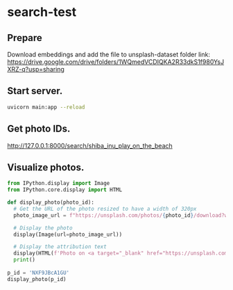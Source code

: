 # search-test

## Prepare
Download embeddings and add the file to unsplash-dataset folder
link: https://drive.google.com/drive/folders/1WQmedVCDIQKA2R33dkS1f980YsJXRZ-q?usp=sharing


## Start server. 
```sh
uvicorn main:app --reload 
```

## Get photo IDs. 
http://127.0.0.1:8000/search/shiba_inu_play_on_the_beach

## Visualize photos. 
```py
from IPython.display import Image
from IPython.core.display import HTML

def display_photo(photo_id):
  # Get the URL of the photo resized to have a width of 320px
  photo_image_url = f"https://unsplash.com/photos/{photo_id}/download?w=320"

  # Display the photo
  display(Image(url=photo_image_url))

  # Display the attribution text
  display(HTML(f'Photo on <a target="_blank" href="https://unsplash.com/photos/{photo_id}">Unsplash</a> '))
  print()
  
p_id = 'NXF9JBcA1GU'
display_photo(p_id)
```
